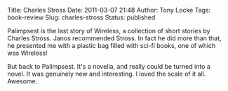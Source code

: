 Title: Charles Stross
Date: 2011-03-07 21:48
Author: Tony Locke
Tags: book-review
Slug: charles-stross
Status: published

Palimpsest is the last story of Wireless, a collection of short stories by Charles Stross. Janos recommended Stross. In fact he did more than that, he presented me with a plastic bag filled with sci-fi books, one of which was Wireless!  
  
But back to Palimpsest. It's a novella, and really could be turned into a novel. It was genuinely new and interesting. I loved the scale of it all. Awesome.
